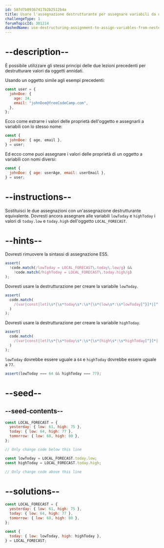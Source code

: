 ```yaml
---
id: 587d7b89367417b2b2512b4a
title: Usare l'assegnazione destrutturante per assegnare variabili da oggetti annidati
challengeType: 1
forumTopicId: 301214
dashedName: use-destructuring-assignment-to-assign-variables-from-nested-objects
---
```


# --description--

È possibile utilizzare gli stessi principi delle due lezioni precedenti per destrutturare valori da oggetti annidati.

Usando un oggetto simile agli esempi precedenti:

```js
const user = {
  johnDoe: {
    age: 34,
    email: "johnDoe@freeCodeCamp.com",
  },
};
```

Ecco come estrarre i valori delle proprietà dell'oggetto e assegnarli a variabili con lo stesso nome:

```js
const {
  johnDoe: { age, email },
} = user;
```

Ed ecco come puoi assegnare i valori delle proprietà di un oggetto a variabili con nomi diversi:

```js
const {
  johnDoe: { age: userAge, email: userEmail },
} = user;
```

# --instructions--

Sostituisci le due assegnazioni con un'assegnazione destrutturante equivalente. Dovresti ancora assegnare alle variabili `lowToday` e `highToday` i valori di `today.low` e `today.high` dell'oggetto `LOCAL_FORECAST`.

# --hints--

Dovresti rimuovere la sintassi di assegnazione ES5.

```js
assert(
  !code.match(/lowToday = LOCAL_FORECAST\.today\.low/g) &&
    !code.match(/highToday = LOCAL_FORECAST\.today.high/g)
);
```

Dovresti usare la destrutturazione per creare la variabile `lowToday`.

```js
assert(
  code.match(
    /(var|const|let)\s*{\s*today\s*:\s*{\s*(low\s*:\s*lowToday[^}]*|[^,]*,\s*low\s*:\s*lowToday\s*)}\s*}\s*=\s*LOCAL_FORECAST(;|\s+|\/\/)/g
  )
);
```

Dovresti usare la destrutturazione per creare la variabile `highToday`.

```js
assert(
  code.match(
    /(var|const|let)\s*{\s*today\s*:\s*{\s*(high\s*:\s*highToday[^}]*|[^,]*,\s*high\s*:\s*highToday\s*)}\s*}\s*=\s*LOCAL_FORECAST(;|\s+|\/\/)/g
  )
);
```

`lowToday` dovrebbe essere uguale a `64` e `highToday` dovrebbe essere uguale a `77`.

```js
assert(lowToday === 64 && highToday === 77);
```

# --seed--

## --seed-contents--

```js
const LOCAL_FORECAST = {
  yesterday: { low: 61, high: 75 },
  today: { low: 64, high: 77 },
  tomorrow: { low: 68, high: 80 },
};

// Only change code below this line

const lowToday = LOCAL_FORECAST.today.low;
const highToday = LOCAL_FORECAST.today.high;

// Only change code above this line
```

# --solutions--

```js
const LOCAL_FORECAST = {
  yesterday: { low: 61, high: 75 },
  today: { low: 64, high: 77 },
  tomorrow: { low: 68, high: 80 },
};

const {
  today: { low: lowToday, high: highToday },
} = LOCAL_FORECAST;
```
